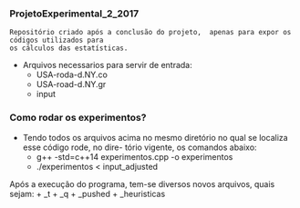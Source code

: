 ### ProjetoExperimental_2_2017
    Repositório criado após a conclusão do projeto,  apenas para expor os códigos utilizados para
    os cálculos das estatísticas.

+ Arquivos necessarios para servir de entrada:
    + USA-roda-d.NY.co
    + USA-road-d.NY.gr
    + input

### Como rodar os experimentos?
+ Tendo todos os arquivos acima no mesmo diretório
no qual se localiza esse código rode, no dire-
tório vigente, os comandos abaixo:
    + g++ -std=c++14 experimentos.cpp -o experimentos
    + ./experimentos < input_adjusted

Após a execução do programa, tem-se diversos novos
arquivos, quais sejam:
    + <?>_t
    + <?>_q
    + <?>_pushed
    + <?>_heuristicas
    
